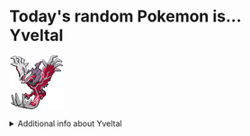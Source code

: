 # Today's random Pokemon is... Yveltal

![Yveltal shiny sprite](https://raw.githubusercontent.com/PokeAPI/sprites/master/sprites/pokemon/shiny/717.png)

<details>
<summary>Additional info about Yveltal</summary>

| srpite type | image |
|------|------|
| front_default | ![Yveltal front_default sprite](https://raw.githubusercontent.com/PokeAPI/sprites/master/sprites/pokemon/717.png) | </details>